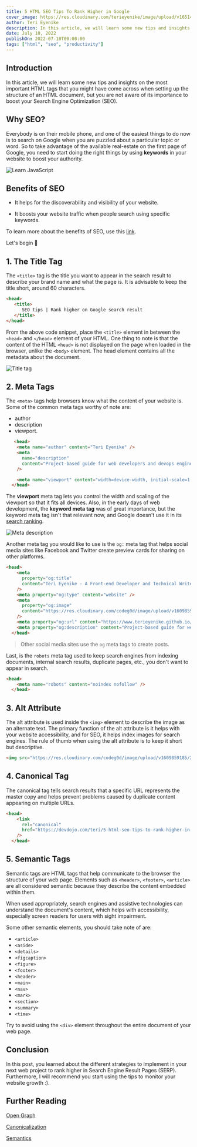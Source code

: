 ```yaml
---
title: 5 HTML SEO Tips To Rank Higher in Google
cover_image: https://res.cloudinary.com/terieyenike/image/upload/v1651446130/pexels-henry-_-co-2468056_zwawwz.jpg
author: Teri Eyenike
description: In this article, we will learn some new tips and insights on the most important HTML tags that you might have come across when setting up the structure of an HTML document, but you are not aware of its importance to boost your Search Engine Optimization (SEO).
date: July 10, 2022
publishOn: 2022-07-10T00:00:00
tags: ["html", "seo", "productivity"]
---
```


## Introduction

In this article, we will learn some new tips and insights on the most important HTML tags that you might have come across when setting up the structure of an HTML document, but you are not aware of its importance to boost your Search Engine Optimization (SEO).

## Why SEO?

Everybody is on their mobile phone, and one of the easiest things to do now is to search on Google when you are puzzled about a particular topic or word. So to take advantage of the available real-estate on the first page of Google, you need to start doing the right things by using __keywords__ in your website to boost your authority.

![Learn JavaScript](https://user-images.githubusercontent.com/25850598/128917564-67f1b707-3b0a-496a-8d55-9388c0914ead.png)

## Benefits of SEO

- It helps for the discoverability and visibility of your website.

- It boosts your website traffic when people search using specific keywords.

To learn more about the benefits of SEO, use this [link](https://www.crazyegg.com/blog/seo/benefits/).

Let's begin 🚀

## 1. The Title Tag

The `<title>` tag is the title you want to appear in the search result to describe your brand name and what the page is. It is advisable to keep the title short, around 60 characters.

```html
<head>
   <title>
      SEO tips | Rank higher on Google search result
   </title>
</head>
```

From the above code snippet, place the `<title>` element in between the `<head>` and `</head>` element of your HTML. One thing to note is that the content of the HTML `<head>` is not displayed on the page when loaded in the browser, unlike the `<body>` element. The head element contains all the metadata about the document.

![Title tag](https://user-images.githubusercontent.com/25850598/128953551-b6338496-66eb-48c3-b219-4fc79d71b206.png)

## 2. Meta Tags

The `<meta>` tags help browsers know what the content of your website is. Some of the common meta tags worthy of note are:
- author
- description
- viewport.

```html
   <head>
    <meta name="author" content="Teri Eyenike" />
    <meta
      name="description"
      content="Project-based guide for web developers and devops engineers"
    />

    <meta name="viewport" content="width=device-width, initial-scale=1.0, shrink-to-fit=no" />
  </head>
```

The __viewport__ meta tag lets you control the width and scaling of the viewport so that it fits all devices. Also, in the early days of web development, the __keyword meta tag__ was of great importance, but the keyword meta tag isn't that relevant now, and Google doesn't use it in its [search ranking](https://developers.google.com/search/blog/2009/09/google-does-not-use-keywords-meta-tag).

![Meta description](https://user-images.githubusercontent.com/25850598/128953713-5052b6f7-0a3f-4167-8799-31e52f33336d.png)


Another meta tag you would like to use is the `og:` meta tag that helps social media sites like Facebook and Twitter create preview cards for sharing on other platforms.

```html
<head>
    <meta
      property="og:title"
      content="Teri Eyenike - A Front-end Developer and Technical Writer"
    />
    <meta property="og:type" content="website" />
    <meta
      property="og:image"
      content="https://res.cloudinary.com/codeg0d/image/upload/v1609859185/3_skg4ne.jpg"
    />
    <meta property="og:url" content="https://www.terieyenike.github.io/v2" />
    <meta property="og:description" content="Project-based guide for web developers and devops engineers" />
  </head>
```

> Other social media sites use the `og` meta tags to create posts.

Last, is the `robots` meta tag used to keep search engines from indexing documents, internal search results, duplicate pages, etc., you don't want to appear in search.

```html
<head>
    <meta name="robots" content="noindex nofollow" />
  </head>
```

## 3. Alt Attribute

The alt attribute is used inside the `<img>` element to describe the image as an alternate text. The primary function of the alt attribute is it helps with your website accessibility, and for SEO, it helps index images for search engines. The rule of thumb when using the alt attribute is to keep it short but descriptive.

```html
<img src="https://res.cloudinary.com/codeg0d/image/upload/v1609859185/2_txw6yz.jpg" alt="Poster for baby driver movie" width="600" height="300" />
``` 

## 4. Canonical Tag

The canonical tag tells search results that a specific URL represents the master copy and helps prevent problems caused by duplicate content appearing on multiple URLs.

```html
<head>
    <link
      rel="canonical"
      href="https://devdojo.com/teri/5-html-seo-tips-to-rank-higher-in-google"
    />
  </head>
```

## 5. Semantic Tags

Semantic tags are HTML tags that help communicate to the browser the structure of your web page. Elements such as `<header>`, `<footer>`, `<article>` are all considered semantic because they describe the content embedded within them.

When used appropriately, search engines and assistive technologies can understand the document's content, which helps with accessibility, especially screen readers for users with sight impairment.

Some other semantic elements, you should take note of are:

- `<article>`
- `<aside>`
- `<details>`
- `<figcaption>`
- `<figure>`
- `<footer>`
- `<header>`
- `<main>`
- `<nav>`
- `<mark>`
- `<section>`
- `<summary>`
- `<time>`

Try to avoid using the `<div>` element throughout the entire document of your web page.

## Conclusion

In this post, you learned about the different strategies to implement in your next web project to rank higher in Search Engine Result Pages (SERP). Furthermore, I will recommend you start using the tips to monitor your website growth :).

## Further Reading

[Open Graph](https://www.freecodecamp.org/news/what-is-open-graph-and-how-can-i-use-it-for-my-website/#what-is-open-graph)

[Canonicalization](https://moz.com/learn/seo/canonicalization)

[Semantics](https://developer.mozilla.org/en-US/docs/Glossary/Semantics)

